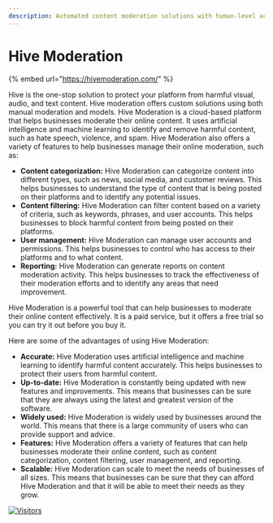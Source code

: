 ```yaml
---
description: Automated content moderation solutions with human-level accuracy
---
```


# Hive Moderation

{% embed url="https://hivemoderation.com/" %}

Hive is the one-stop solution to protect your platform from harmful visual, audio, and text content. Hive moderation offers custom solutions using both manual moderation and models. Hive Moderation is a cloud-based platform that helps businesses moderate their online content. It uses artificial intelligence and machine learning to identify and remove harmful content, such as hate speech, violence, and spam. Hive Moderation also offers a variety of features to help businesses manage their online moderation, such as:

* **Content categorization:** Hive Moderation can categorize content into different types, such as news, social media, and customer reviews. This helps businesses to understand the type of content that is being posted on their platforms and to identify any potential issues.
* **Content filtering:** Hive Moderation can filter content based on a variety of criteria, such as keywords, phrases, and user accounts. This helps businesses to block harmful content from being posted on their platforms.
* **User management:** Hive Moderation can manage user accounts and permissions. This helps businesses to control who has access to their platforms and to what content.
* **Reporting:** Hive Moderation can generate reports on content moderation activity. This helps businesses to track the effectiveness of their moderation efforts and to identify any areas that need improvement.

Hive Moderation is a powerful tool that can help businesses to moderate their online content effectively. It is a paid service, but it offers a free trial so you can try it out before you buy it.

Here are some of the advantages of using Hive Moderation:

* **Accurate:** Hive Moderation uses artificial intelligence and machine learning to identify harmful content accurately. This helps businesses to protect their users from harmful content.
* **Up-to-date:** Hive Moderation is constantly being updated with new features and improvements. This means that businesses can be sure that they are always using the latest and greatest version of the software.
* **Widely used:** Hive Moderation is widely used by businesses around the world. This means that there is a large community of users who can provide support and advice.
* **Features:** Hive Moderation offers a variety of features that can help businesses moderate their online content, such as content categorization, content filtering, user management, and reporting.
* **Scalable:** Hive Moderation can scale to meet the needs of businesses of all sizes. This means that businesses can be sure that they can afford Hive Moderation and that it will be able to meet their needs as they grow.

[![Visitors](https://api.visitorbadge.io/api/visitors?path=https%3A%2F%2Fgithub.com%2Fdrshahizan\&labelColor=%23697689\&countColor=%23555555\&style=plastic)](https://visitorbadge.io/status?path=https%3A%2F%2Fgithub.com%2Fdrshahizan)
